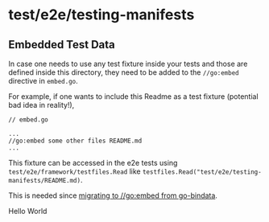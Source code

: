 # test/e2e/testing-manifests

## Embedded Test Data

In case one needs to use any test fixture inside your tests and those are defined inside this directory, they need to be added to the `//go:embed` directive in `embed.go`.

For example, if one wants to include this Readme as a test fixture (potential bad idea in reality!),

```
// embed.go

...
//go:embed some other files README.md
...
```

This fixture can be accessed in the e2e tests using `test/e2e/framework/testfiles.Read` like
`testfiles.Read("test/e2e/testing-manifests/README.md)`.

This is needed since [migrating to //go:embed from go-bindata][1].

[1]: https://github.com/kubernetes/kubernetes/pull/99829
Hello World
